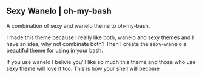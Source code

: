 ## Sexy Wanelo | oh-my-bash
A combination of sexy and wanelo theme to oh-my-bash.

I made this theme because I really like both, wanelo and sexy themes and I have an idea, why not combinate both?
Then I create the sexy-wanelo a beautiful theme for using in your bash.

If you use wanelo I belivie you'll like so much this theme and those who use sexy theme will love it too.
This is how your shell will become
